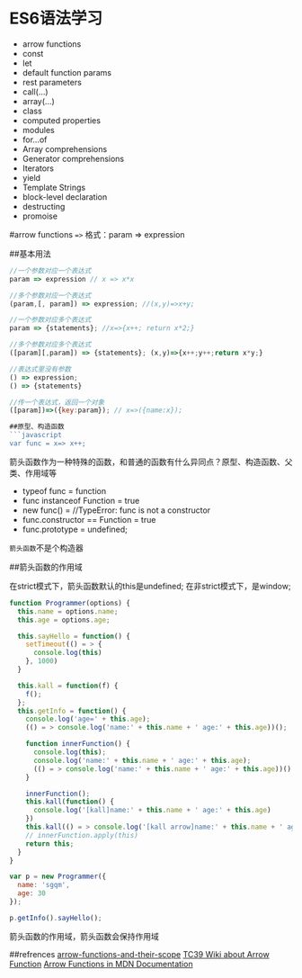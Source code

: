ES6语法学习
====

* arrow functions
* const
* let
* default function params
* rest parameters
* call(…)
* array(…)
* class
* computed properties
* modules
* for…of
* Array comprehensions
* Generator comprehensions
* Iterators
* yield
* Template Strings
* block-level declaration
* destructing
* promoise

#arrow functions
`=>`
格式：param => expression

##基本用法
```javascript
//一个参数对应一个表达式
param => expression // x => x*x

//多个参数对应一个表达式
(param,[, param]) => expression; //(x,y)=>x+y;

//一个参数对应多个表达式
param => {statements}; //x=>{x++; return x*2;}

//多个参数对应多个表达式
([param][,param]) => {statements}; (x,y)=>{x++;y++;return x*y;}

//表达式里没有参数
() => expression;
() => {statements}

//传一个表达式，返回一个对象
([param])=>({key:param}); // x=>({name:x});

##原型、构造函数
```javascript
var func = x=> x++;
```
箭头函数作为一种特殊的函数，和普通的函数有什么异同点？原型、构造函数、父类、作用域等

* typeof func = function
* func instanceof Function = true
* new func() =  //TypeError: func is not a constructor
* func.constructor == Function  = true
* func.prototype = undefined;

`箭头函数`不是个构造器

##箭头函数的作用域

在strict模式下，箭头函数默认的this是undefined;
在非strict模式下，是window;

```javascript
function Programmer(options) {
  this.name = options.name;
  this.age = options.age;

  this.sayHello = function() {
    setTimeout(() = > {
      console.log(this)
    }, 1000)
  }

  this.kall = function(f) {
    f();
  };
  this.getInfo = function() {
    console.log('age=' + this.age);
    (() = > console.log('name:' + this.name + ' age:' + this.age))();

    function innerFunction() {
      console.log(this);
      console.log('name:' + this.name + ' age:' + this.age);
      (() = > console.log('name:' + this.name + ' age:' + this.age))();
    }

    innerFunction();
    this.kall(function() {
      console.log('[kall]name:' + this.name + ' age:' + this.age)
    })
    this.kall(() = > console.log('[kall arrow]name:' + this.name + ' age:' + this.age));
    // innerFunction.apply(this)
    return this;
  }
}

var p = new Programmer({
  name: 'sgqm',
  age: 30
});

p.getInfo().sayHello();
```
箭头函数的作用域，箭头函数会保持作用域


##refrences
[arrow-functions-and-their-scope](http://jsrocks.org/cn/2014/10/arrow-functions-and-their-scope/)
[TC39 Wiki about Arrow Function](http://tc39wiki.calculist.org/es6/arrow-functions/)
[Arrow Functions in MDN Documentation](https://developer.mozilla.org/en-US/docs/Web/JavaScript/Reference/Functions/Arrow_functions)